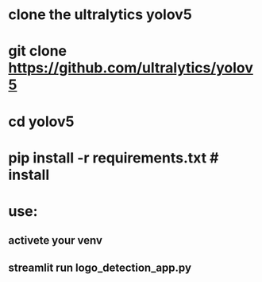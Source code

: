 # clone the ultralytics yolov5
# git clone https://github.com/ultralytics/yolov5
# cd yolov5
# pip install -r requirements.txt  # install
# use: 
## activete your venv
## streamlit run logo_detection_app.py 
